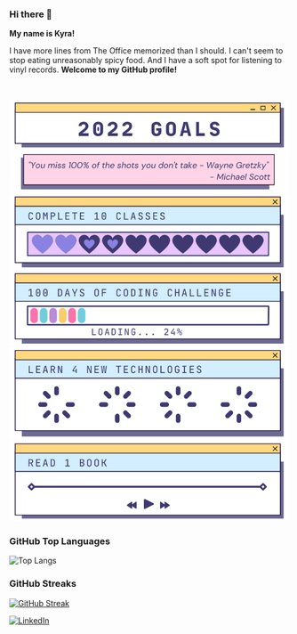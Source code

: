 
### Hi there 👋

**My name is Kyra!**

I have more lines from The Office memorized than I should.
I can't seem to stop eating unreasonably spicy food.
And I have a soft spot for listening to vinyl records. <strong>Welcome to my GitHub profile!</strong>


<br>

<p align="center">
<img src="https://github.com/jaegerkyra/jaegerkyra/blob/main/2022%20Goal%20Images/2022_Goals.png">
<img src="https://github.com/jaegerkyra/jaegerkyra/blob/main/2022%20Goal%20Images/Classes/2022_ClassesGoals_2%20partial%20classes.png">
<img src="https://github.com/jaegerkyra/jaegerkyra/blob/main/2022%20Goal%20Images/100%20Days%20of%20Coding/2022_100DaysGoal_24.png">
<img src="https://github.com/jaegerkyra/jaegerkyra/blob/main/2022%20Goal%20Images/New%20Tech/2022_NewTechGoals_0.png">
<img src="https://github.com/jaegerkyra/jaegerkyra/blob/main/2022%20Goal%20Images/Book%20Goal/2022_BookGoals_0.png">
</p>



### GitHub Top Languages
![Top Langs](https://github-readme-stats.vercel.app/api/top-langs/?username=jaegerkyra&layout=compact)


### GitHub Streaks
[![GitHub Streak](https://github-readme-streak-stats.herokuapp.com?user=jaegerkyra&date_format=M%20j%5B%2C%20Y%5D&theme=dark)](https://git.io/streak-stats)


<a href="https://www.linkedin.com/in/kyrajaeger/">![LinkedIn](https://img.shields.io/badge/LinkedIn-0077B5?style=for-the-badge&logo=linkedin&logoColor=white)</a>




<!--
**jaegerkyra/jaegerkyra** is a ✨ _special_ ✨ repository because its `README.md` (this file) appears on your GitHub profile.

Here are some ideas to get you started:

- 🔭 I’m currently working on ...
- 🌱 I’m currently learning ...
- 👯 I’m looking to collaborate on ...
- 🤔 I’m looking for help with ...
- 💬 Ask me about ...
- 📫 How to reach me: ...
- 😄 Pronouns: ...
- ⚡ Fun fact: ...

### GitHub Top Languages
### GitHub Streaks
-->



